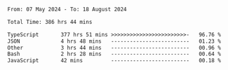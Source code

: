
<!--START_SECTION:waka-->

```txt
From: 07 May 2024 - To: 18 August 2024

Total Time: 386 hrs 44 mins

TypeScript       377 hrs 51 mins >>>>>>>>>>>>>>>>>>>>>>>>-   96.76 %
JSON             4 hrs 48 mins   -------------------------   01.23 %
Other            3 hrs 44 mins   -------------------------   00.96 %
Bash             2 hrs 28 mins   -------------------------   00.64 %
JavaScript       42 mins         -------------------------   00.18 %
```

<!--END_SECTION:waka-->

<!--

### Hi there 👋
**Iam-cesar/Iam-cesar** is a ✨ _special_ ✨ repository because its `README.md` (this file) appears on your GitHub profile.

Here are some ideas to get you started:

- 🔭 I’m currently working on ...
- 🌱 I’m currently learning ...
- 👯 I’m looking to collaborate on ...
- 🤔 I’m looking for help with ...
- 💬 Ask me about ...
- 📫 How to reach me: ...
- 😄 Pronouns: ...
- ⚡ Fun fact: ...
-->
